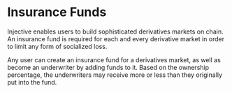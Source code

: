 <!--
order: 6
title: Insurance Funds
-->

# Insurance Funds

Injective enables users to build sophisticated derivatives markets on chain. An insurance fund is required for each and every derivative market in order to limit any form of socialized loss.

Any user can create an insurance fund for a derivatives market, as well as become an underwriter by adding funds to it. Based on the ownership percentage, the underwriters may receive more or less than they originally put into the fund.
